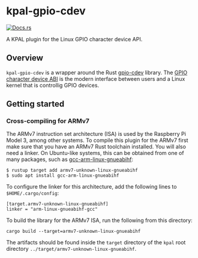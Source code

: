 # kpal-gpio-cdev

[![Docs.rs](https://docs.rs/kpal-gpio-cdev/badge.svg)](https://docs.rs/kpal-gpio-cdev)

A KPAL plugin for the Linux GPIO character device API.

## Overview

`kpal-gpio-cdev` is a wrapper around the Rust
[gpio-cdev](https://github.com/rust-embedded/gpio-cdev) library. The [GPIO character device
ABI](https://www.kernel.org/doc/Documentation/ABI/testing/gpio-cdev) is the modern interface
between users and a Linux kernel that is controllig GPIO devices.

## Getting started

### Cross-compiling for ARMv7

The ARMv7 instruction set architecture (ISA) is used by the Raspberry Pi Model 3, among other
systems. To compile this plugin for the ARMv7 first make sure that you have an ARMv7 Rust toolchain
installed. You will also need a linker. On Ubuntu-like systems, this can be obtained from one of
many packages, such as
[gcc-arm-linux-gnueabihf](https://packages.ubuntu.com/bionic/devel/gcc-arm-linux-gnueabihf):

```console
$ rustup target add armv7-unknown-linux-gnueabihf
$ sudo apt install gcc-arm-linux-gnueabihf
```

To configure the linker for this architecture, add the following lines to `$HOME/.cargo/config`:

```
[target.armv7-unknown-linux-gnueabihf]
linker = "arm-linux-gnueabihf-gcc"
```

To build the library for the ARMv7 ISA, run the following from this directory:

```console
cargo build --target=armv7-unknown-linux-gnueabihf
```

The artifacts should be found inside the `target` directory of the `kpal` root directory
`../target/armv7-unknown-linux-gnueabihf`.
